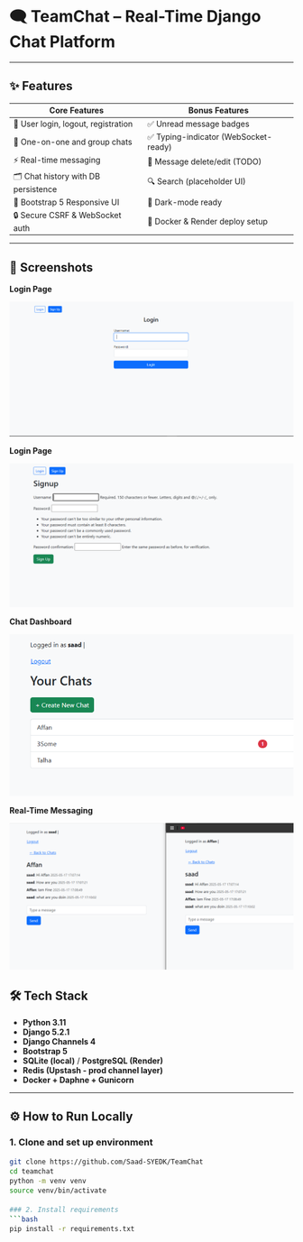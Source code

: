 # 🗨️ TeamChat – Real-Time Django Chat Platform

---

## ✨ Features

| Core Features                      | Bonus Features                        |
|-----------------------------------|---------------------------------------|
| 🔐 User login, logout, registration | ✅ Unread message badges              |
| 💬 One-on-one and group chats      | ✅ Typing-indicator (WebSocket-ready) |
| ⚡ Real-time messaging              | 🧹 Message delete/edit (TODO)         |
| 🗂 Chat history with DB persistence | 🔍 Search (placeholder UI)           |
| 🎨 Bootstrap 5 Responsive UI       | 🌙 Dark-mode ready                    |
| 🔒 Secure CSRF & WebSocket auth    | 🚀 Docker & Render deploy setup      |

---

## 📸 Screenshots

**Login Page**

![Login Page](screenshots/login.PNG)

**Login Page**

![Signup Page](screenshots/signup.PNG)

**Chat Dashboard**

![Chat Dashboard](screenshots/home.PNG)

**Real-Time Messaging**

![Real-Time Chat](screenshots/realtime.PNG)


## 🛠️ Tech Stack

- **Python 3.11**
- **Django 5.2.1**
- **Django Channels 4**
- **Bootstrap 5**
- **SQLite (local)** / **PostgreSQL (Render)**
- **Redis (Upstash - prod channel layer)**
- **Docker + Daphne + Gunicorn**

---

## ⚙️ How to Run Locally

### 1. Clone and set up environment
```bash
git clone https://github.com/Saad-SYEDK/TeamChat
cd teamchat
python -m venv venv
source venv/bin/activate

### 2. Install requirements
```bash
pip install -r requirements.txt
